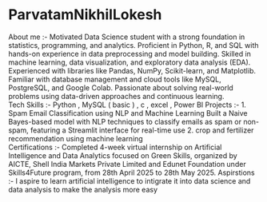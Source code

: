 # ParvatamNikhilLokesh
About me :- Motivated Data Science student with a strong foundation in statistics, programming, and analytics.
            Proficient in Python, R, and SQL with hands-on experience in data preprocessing and model building.
            Skilled in machine learning, data visualization, and exploratory data analysis (EDA).
            Experienced with libraries like Pandas, NumPy, Scikit-learn, and Matplotlib.
            Familiar with database management and cloud tools like MySQL, PostgreSQL, and Google Colab.
            Passionate about solving real-world problems using data-driven approaches and continuous learning.   
Tech Skills :- Python , MySQL ( basic ) , c , excel , Power BI
Projects :- 1.   Spam Email Classification using NLP and Machine Learning
                 Built a Naive Bayes-based model with NLP techniques to classify emails as spam or non-spam,
                 featuring a Streamlit interface for real-time use
            2.   crop and fertilizer recommendation using machine learning   
Certifications :- Completed 4-week virtual internship on Artificial Intelligence
                  and Data Analytics focused on Green Skills, organized by
                  AICTE, Shell India Markets Private Limited and Edunet
                  Foundation under Skills4Future program, from 28th April 2025
                  to 28th May 2025.
Aspirstions :-  I aspire to learn artificial intelligence to intigrate it into data science and data analysis to make the analysis more easy                   
              
